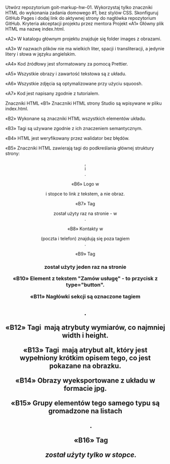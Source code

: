Utwórz repozytorium goit-markup-hw-01.
Wykorzystaj tylko znaczniki HTML do wykonania zadania domowego #1, bez stylów CSS.
Skonfiguruj GitHub Pages i dodaj link do aktywnej strony do nagłówka repozytorium GitHub.
Kryteria akceptacji projektu przez mentora
Projekt
«A1» Główny plik HTML ma nazwę index.html.

«A2» W katalogu głównym projektu znajduje się folder images z obrazami.

«A3» W nazwach plików nie ma wielkich liter, spacji i transliteracji, a jedynie litery i słowa w języku angielskim.

«A4» Kod źródłowy jest sformatowany za pomocą Prettier.

«A5» Wszystkie obrazy i zawartość tekstowa są z układu.

«A6» Wszystkie zdjęcia są optymalizowane przy użyciu squoosh.

«A7» Kod jest napisany zgodnie z tutorialem.

Znaczniki HTML
«B1» Znaczniki HTML strony Studio są wpisywane w pliku index.html.

«B2» Wykonane są znaczniki HTML wszystkich elementów układu.

«B3» Tagi są używane zgodnie z ich znaczeniem semantycznym.

«B4» HTML jest weryfikowany przez walidator bez błędów.

«B5» Znaczniki HTML zawierają tagi do podkreślania głównej struktury strony: <header>, <main> i <footer>.

«B6» Logo w <header> i stopce to link z tekstem, a nie obraz.

«B7» Tag <nav> został użyty raz na stronie - w <header>.

«B8» Kontakty w <header> (poczta i telefon) znajdują się poza tagiem <nav>.

«B9» Tag <h1> został użyty jeden raz na stronie

«B10» Element z tekstem "Zamów usługę" - to przycisk z type="button".

«B11» Nagłówki sekcji są oznaczone tagiem <h2>.

«B12» Tagi <img> mają atrybuty wymiarów, co najmniej width i height.

«B13» Tagi <img> mają atrybut alt, który jest wypełniony krótkim opisem tego, co jest pokazane na obrazku.

«B14» Obrazy wyeksportowane z układu w formacie jpg.

«B15» Grupy elementów tego samego typu są gromadzone na listach <ul>.

«B16» Tag <address> został użyty tylko w stopce.
